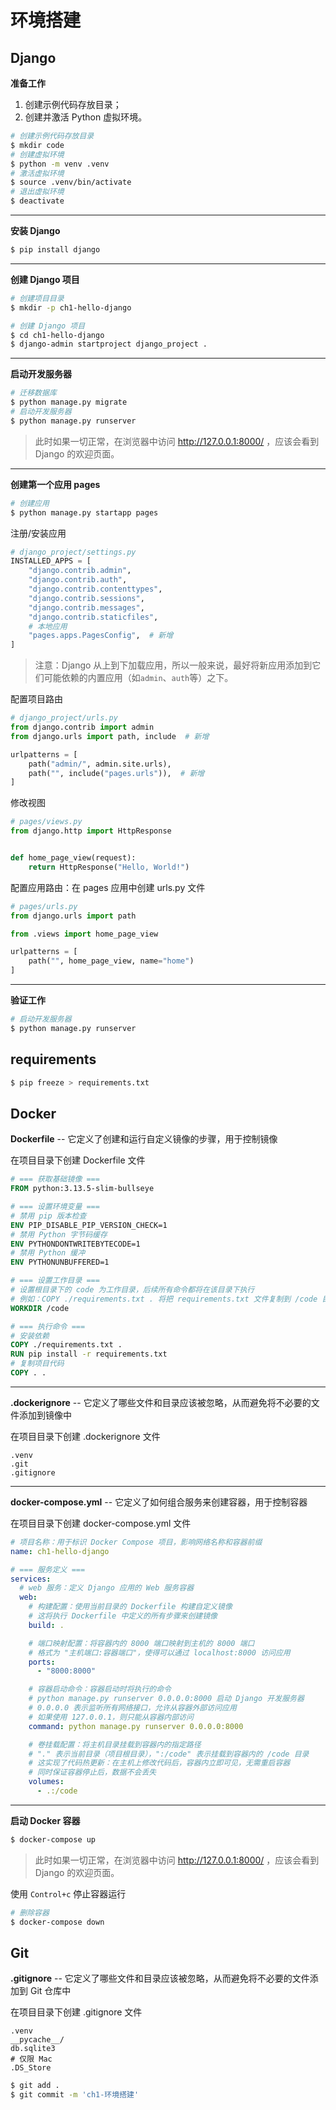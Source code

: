 # 环境搭建

## Django

**准备工作**

1. 创建示例代码存放目录；
2. 创建并激活 Python 虚拟环境。

```bash
# 创建示例代码存放目录
$ mkdir code
# 创建虚拟环境
$ python -m venv .venv
# 激活虚拟环境
$ source .venv/bin/activate
# 退出虚拟环境
$ deactivate
```

---

**安装 Django**

```bash
$ pip install django
```

---

**创建 Django 项目**

```bash
# 创建项目目录
$ mkdir -p ch1-hello-django

# 创建 Django 项目
$ cd ch1-hello-django
$ django-admin startproject django_project .
```

---

**启动开发服务器**

```bash
# 迁移数据库
$ python manage.py migrate
# 启动开发服务器
$ python manage.py runserver
```

> 此时如果一切正常，在浏览器中访问 http://127.0.0.1:8000/ ，应该会看到 Django 的欢迎页面。

---

**创建第一个应用 pages**

```bash
# 创建应用
$ python manage.py startapp pages
```

注册/安装应用

```python
# django_project/settings.py
INSTALLED_APPS = [
    "django.contrib.admin",
    "django.contrib.auth",
    "django.contrib.contenttypes",
    "django.contrib.sessions",
    "django.contrib.messages",
    "django.contrib.staticfiles",
    # 本地应用
    "pages.apps.PagesConfig",  # 新增
]
```

> 注意：Django 从上到下加载应用，所以一般来说，最好将新应用添加到它们可能依赖的内置应用（如`admin`、`auth`等）之下。

配置项目路由

```python
# django_project/urls.py
from django.contrib import admin
from django.urls import path, include  # 新增

urlpatterns = [
    path("admin/", admin.site.urls),
    path("", include("pages.urls")),  # 新增
]
```

修改视图

```python
# pages/views.py
from django.http import HttpResponse


def home_page_view(request):
    return HttpResponse("Hello, World!")
```

配置应用路由：在 pages 应用中创建 urls.py 文件

```python
# pages/urls.py
from django.urls import path

from .views import home_page_view

urlpatterns = [
    path("", home_page_view, name="home")
]
```

---

**验证工作**

```bash
# 启动开发服务器
$ python manage.py runserver
```

## requirements

```bash
$ pip freeze > requirements.txt
```

## Docker

**Dockerfile** -- 它定义了创建和运行自定义镜像的步骤，用于控制镜像

在项目目录下创建 Dockerfile 文件

```dockerfile
# === 获取基础镜像 ===
FROM python:3.13.5-slim-bullseye

# === 设置环境变量 ===
# 禁用 pip 版本检查
ENV PIP_DISABLE_PIP_VERSION_CHECK=1
# 禁用 Python 字节码缓存
ENV PYTHONDONTWRITEBYTECODE=1
# 禁用 Python 缓冲
ENV PYTHONUNBUFFERED=1

# === 设置工作目录 ===
# 设置根目录下的 code 为工作目录，后续所有命令都将在该目录下执行
# 例如：COPY ./requirements.txt . 将把 requirements.txt 文件复制到 /code 目录下
WORKDIR /code

# === 执行命令 ===
# 安装依赖
COPY ./requirements.txt .
RUN pip install -r requirements.txt
# 复制项目代码
COPY . .
```

---

**.dockerignore** -- 它定义了哪些文件和目录应该被忽略，从而避免将不必要的文件添加到镜像中

在项目目录下创建 .dockerignore 文件

```dockerignore
.venv
.git
.gitignore
```

---

**docker-compose.yml** -- 它定义了如何组合服务来创建容器，用于控制容器

在项目目录下创建 docker-compose.yml 文件

```yaml
# 项目名称：用于标识 Docker Compose 项目，影响网络名称和容器前缀
name: ch1-hello-django

# === 服务定义 ===
services:
  # web 服务：定义 Django 应用的 Web 服务容器
  web:
    # 构建配置：使用当前目录的 Dockerfile 构建自定义镜像
    # 这将执行 Dockerfile 中定义的所有步骤来创建镜像
    build: .

    # 端口映射配置：将容器内的 8000 端口映射到主机的 8000 端口
    # 格式为 "主机端口:容器端口"，使得可以通过 localhost:8000 访问应用
    ports:
      - "8000:8000"

    # 容器启动命令：容器启动时将执行的命令
    # python manage.py runserver 0.0.0.0:8000 启动 Django 开发服务器
    # 0.0.0.0 表示监听所有网络接口，允许从容器外部访问应用
    # 如果使用 127.0.0.1，则只能从容器内部访问
    command: python manage.py runserver 0.0.0.0:8000

    # 卷挂载配置：将主机目录挂载到容器内的指定路径
    # "." 表示当前目录（项目根目录），":/code" 表示挂载到容器内的 /code 目录
    # 这实现了代码热更新：在主机上修改代码后，容器内立即可见，无需重启容器
    # 同时保证容器停止后，数据不会丢失
    volumes:
      - .:/code
```

---

**启动 Docker 容器**

```bash
$ docker-compose up
```

> 此时如果一切正常，在浏览器中访问 http://127.0.0.1:8000/ ，应该会看到 Django 的欢迎页面。

使用 `Control+c` 停止容器运行

```bash
# 删除容器
$ docker-compose down
```

## Git

**.gitignore** -- 它定义了哪些文件和目录应该被忽略，从而避免将不必要的文件添加到 Git 仓库中

在项目目录下创建 .gitignore 文件

```gitignore
.venv
__pycache__/
db.sqlite3
# 仅限 Mac
.DS_Store
```

```bash
$ git add .
$ git commit -m 'ch1-环境搭建'
```
